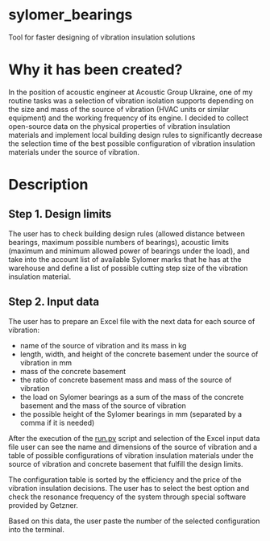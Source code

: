 # sylomer_bearings
Tool for faster designing of vibration insulation solutions

# Why it has been created?

In the position of acoustic engineer at Acoustic Group Ukraine, one of my routine tasks was a selection of vibration isolation supports depending on the size and mass of the source of vibration (HVAC units or similar equipment) and the working frequency of its engine. I decided to collect open-source data on the physical properties of vibration insulation materials and implement local building design rules to significantly decrease the selection time of the best possible configuration of vibration insulation materials under the source of vibration. 

# Description 

## Step 1. Design limits

The user has to check building design rules (allowed distance between bearings, maximum possible numbers of bearings), acoustic limits (maximum and minimum allowed power of bearings under the load), and take into the account list of available Sylomer marks that he has at the warehouse and define a list of possible cutting step size of the vibration insulation material.

## Step 2. Input data

The user has to prepare an Excel file with the next data for each source of vibration:

- name of the source of vibration and its mass in kg
- length, width, and height of the concrete basement under the source of vibration in mm
- mass of the concrete basement
- the ratio of concrete basement mass and mass of the source of vibration
- the load on Sylomer bearings as a sum of the mass of the concrete basement and the mass of the source of vibration
- the possible height of the Sylomer bearings in mm (separated by a comma if it is needed)

After the execution of the [run.py](https://github.com/MykhailoYar/sylomer_bearings/blob/main/run.py) script and selection of the Excel input data file user can see the name and dimensions of the source of vibration and a table of possible configurations of vibration insulation materials under the source of vibration and concrete basement that fulfill the design limits. 

The configuration table is sorted by the efficiency and the price of the vibration insulation decisions. The user has to select the best option and check the resonance frequency of the system through special software provided by Getzner.  

Based on this data, the user paste the number of the selected configuration into the terminal.
